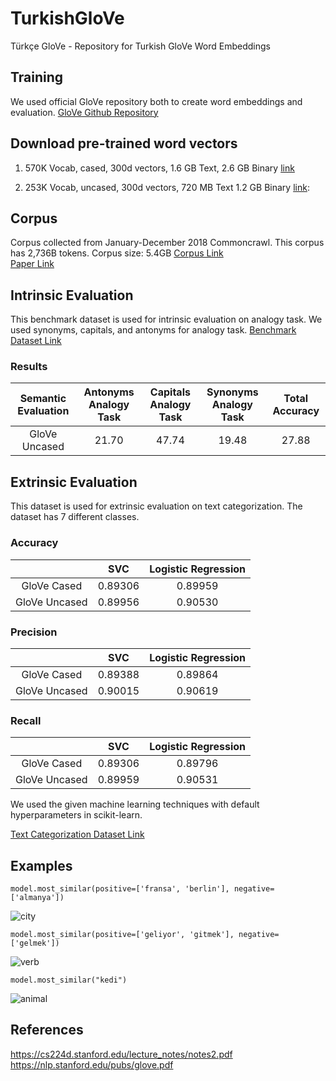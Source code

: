 # TurkishGloVe
Türkçe GloVe - Repository for Turkish GloVe Word Embeddings

## Training

We used official GloVe repository both to create word embeddings and evaluation.
<a href="https://github.com/stanfordnlp/GloVe">GloVe Github Repository</a>

## Download pre-trained word vectors

1. 570K Vocab, cased, 300d vectors, 1.6 GB Text, 2.6 GB Binary <a href="https://drive.google.com/drive/u/0/folders/1RYsIYKdHWDN5vbu1-JNJmIv9K33dTQdG">link</a>

2. 253K Vocab, uncased, 300d vectors, 720 MB Text 1.2 GB Binary <a href="https://drive.google.com/drive/folders/1q_zE2cvCf_eWDtBSrx6XJFrH3xKofbQX">link</a>:

## Corpus
Corpus collected from January-December 2018 Commoncrawl.
This corpus has 2,736B tokens.
Corpus size: 5.4GB
<a href="https://data.statmt.org/cc-100/">Corpus Link</a> \
<a href="https://arxiv.org/pdf/1911.02116.pdf">Paper Link</a>

## Intrinsic Evaluation
This benchmark dataset is used for intrinsic evaluation on analogy task.
We used synonyms, capitals, and antonyms for analogy task. 
<a href="https://figshare.com/articles/dataset/Turkish_Word_embedding_benchmark_seed_dataset/10026818">Benchmark Dataset Link</a>

### Results

| Semantic Evaluation |   Antonyms Analogy Task   | Capitals Analogy Task | Synonyms Analogy Task |   Total Accuracy   |
|:-------------------:|:-------------------------:|:---------------------:|:---------------------:|:------------------:|
|  GloVe Uncased      |          21.70            |        47.74          |		     19.48          |        27.88       |



## Extrinsic Evaluation
This dataset is used for extrinsic evaluation on text categorization.
The dataset has 7 different classes. 

### Accuracy

|                  |    SVC    | Logistic Regression | 
|:----------------:|:---------:|:-------------------:|
|  GloVe Cased     |  0.89306  |	  0.89959 	       |  
|  GloVe Uncased   |  0.89956  |		0.90530          |


### Precision

|                 |    SVC    | Logistic Regression | 
|:---------------:|:---------:|:-------------------:|  
|  GloVe Cased    |  0.89388  |		  0.89864  	      |  
|  GloVe Uncased  |  0.90015  |			0.90619		      |

### Recall

|                 |    SVC    | Logistic Regression | 
|:---------------:|:---------:|:-------------------:| 
|  GloVe Cased    |  0.89306  |		  0.89796 	      |  
|  GloVe Uncased  |  0.89959  |			0.90531	        |


We used the given machine learning techniques with default hyperparameters in scikit-learn.

<a href="https://www.kaggle.com/savasy/ttc4900">Text Categorization Dataset Link</a>

## Examples

```
model.most_similar(positive=['fransa', 'berlin'], negative=['almanya'])
```
![city](/image/city.png)

```
model.most_similar(positive=['geliyor', 'gitmek'], negative=['gelmek'])
```
![verb](/image/verb.png)

```
model.most_similar("kedi")
```
![animal](/image/animal.png)


## References
https://cs224d.stanford.edu/lecture_notes/notes2.pdf \
https://nlp.stanford.edu/pubs/glove.pdf

